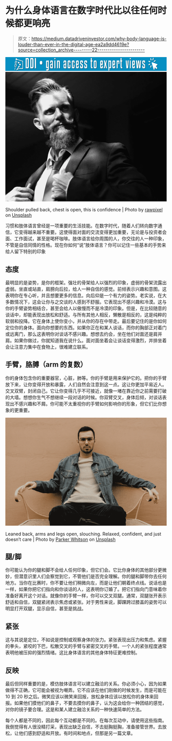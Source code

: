 # 为什么身体语言在数字时代比以往任何时候都更响亮

> 原文：<https://medium.datadriveninvestor.com/why-body-language-is-louder-than-ever-in-the-digital-age-ea2a9dd4619e?source=collection_archive---------22----------------------->

[![](img/86979f942c6b811935a26a6610b832e7.png)](http://www.track.datadriveninvestor.com/1B9E)![](img/7d8c22282d784f4147db0d15b6ba5ea4.png)

Shoulder pulled back, chest is open, this is confidence | Photo by [rawpixel](https://unsplash.com/photos/qy1da0Y12Q4?utm_source=unsplash&utm_medium=referral&utm_content=creditCopyText) on [Unsplash](https://unsplash.com/search/photos/confidence?utm_source=unsplash&utm_medium=referral&utm_content=creditCopyText)

习惯和肢体语言曾经是一项重要的生活技能。在数字时代，随着人们转向数字通信，它变得越来越不重要。这使得面对面的交流变得更加重要，无论是与投资者会面、工作面试，甚至是喝杯咖啡。肢体语言给你周围的人，你交往的人一种印象，不管是自信同情的性格。现在你如何“说”肢体语言？你可以记住一些基本的手势来给人留下特别的印象

## 态度

最明显的是姿势，是你的框架。强壮的骨架给人以强烈的印象，虚弱的骨架流露出虚弱。坐直或站直，肩膀向后拉，给人一种自信的感觉。前倾表示兴趣和意图。这表明你在专心听，并且想要更多的信息。向后仰是一个有力的姿势。老实说，在大多数情况下，这会让你与之交谈的人感到不舒服。它表现出不感兴趣和冷漠。这与你的手臂姿势相结合，甚至会给人以傲慢而不是冷漠的印象。但是，在比较随意的谈话中，却能表现出放松和舒适。与所有其他人相反，懒散是相反的，这是纯粹的软弱和投降。它在身体上使你变小，并从你的存在中带走。最后要记住的是你如何定位你的身体。面向你想要的东西。如果你正在和某人谈话，而你的胸部正对着门或远离门，那么这表明你对谈话不感兴趣。想想去约会，坐在他们对面还是肩并肩。如果你做过，你就知道我在说什么。面对面坐着会让谈话变得激烈，并排坐着会让注意力集中在食物上，很难建立联系。

## 手臂，胳膊（arm 的复数）

你的身体包含你的重要器官，心脏，肺等。你的手臂是用来保护它的。把你的手臂放下来，让你变得开放和暴露，人们自然会注意到这一点。这让你更加平易近人。交叉双臂，封闭自己。它让你变得几乎不可接近，就像一堵在靠近你之前需要打破的大墙。想想你生气不想继续一段对话的时候。你双臂交叉，身体后倾，对谈话表现出不感兴趣和不屑。你可能不太重视你的手臂如何影响你的形象，但它们比你想象的更重要。

![](img/5d0a0c1e86ea9794510519b43a463b80.png)

Leaned back, arms and legs open, slouching. Relaxed, confident, and just doesn’t care | Photo by [Parker Whitson](https://unsplash.com/photos/BbHDqrI4l08?utm_source=unsplash&utm_medium=referral&utm_content=creditCopyText) on [Unsplash](https://unsplash.com/search/photos/portrait?utm_source=unsplash&utm_medium=referral&utm_content=creditCopyText)

## 腿/脚

你可能认为你的腿和脚不会给人任何印象，但它们会。它比你身体的其他部分更微妙，但潜意识里人们会察觉到它，不管他们是否完全理解。你的腿和脚带你去任何地方。当你在比赛时，你不要让他们稍微向左，而是让他们朝着终点线。说话也是一样，如果你把它们指向和你谈话的人，这表明你订婚了。把它们指向门意味着你准备好离开这个对话。就像你的手臂一样，你可以交叉双腿。通常，双腿张开表示舒适和自信，双腿紧闭表示焦虑或紧张。对于男性来说，脚踝跨过膝盖的姿势可以明显打开双腿，显示自信，甚至是挑战。

## 紧张

这与其说是定位，不如说是控制或观察身体的张力。紧张表现出压力和焦虑。紧握的拳头，紧咬的下巴，松散交叉的手臂与紧密交叉的手臂。一个人的紧张程度通常表明他被压抑的强烈情绪。这比身体语言的其他身体特征更难控制。

## 反映

最后但同样重要的是，模仿肢体语言可以建立融洽的关系。你必须小心，因为如果做得不正确，它可能会被视为嘲弄。它不应该在他们刚做的时候发生，而是可能在 10 到 20 秒之后。微笑应该以微笑来回报，放松身体应该以放松你的身体来回报。如果他们摸他们的鼻子，不要去摸你的鼻子，认为这会给你一种团结的感觉，对你的镜子要合理。这是和某人建立融洽关系的一种快速简单的方法。

每个人都是不同的，因此每个互动都是不同的。在每次互动中，请使用这些指南。我倒觉得有人很没精打采，表现出缺乏自信，不去挺胸挺胸，准备接管世界。去放松，让他们感到舒适和开放。有时间和地点，但那是另一篇文章。